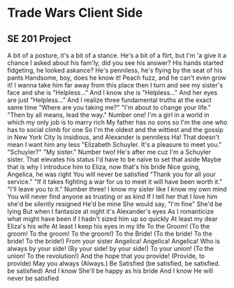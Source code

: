 
# Trade Wars Client Side
## SE 201 Project

A bit of a posture, it's a bit of a stance. He's a bit of a flirt, but I'm 'a give it a chance
I asked about his fam'ly, did you see his answer?
His hands started fidgeting, he looked askance?
He's penniless, he's flying by the seat of his pants
Handsome, boy, does he know it!
Peach fuzz, and he can't even grow it!
I wanna take him far away from this place then I turn and see my sister's face and she is
"Helpless..."
And I know she is
"Helpless..."
And her eyes are just
"Helpless..."
And I realize three fundamental truths at the exact same time
"Where are you taking me?"
"I'm about to change your life."
"Then by all means, lead the way."
Number one!
I'm a girl in a world in which my only job is to marry rich
My father has no sons so I'm the one who has to social climb for one
So I'm the oldest and the wittiest and the gossip in New York City
Is insidious, and Alexander is penniless
Ha! That doesn't mean I want him any less
"Elizabeth Schuyler. It's a pleasure to meet you."
"Schuyler?"
"My sister."
Number two!
He's after me cuz I'm a Schuyler sister. That elevates his status
I'd have to be naïve to set that aside
Maybe that is why I introduce him to Eliza, now that's his bride
Nice going, Angelica, he was right
You will never be satisfied
"Thank you for all your service."
"If it takes fighting a war for us to meet
it will have been worth it."
"I'll leave you to it."
Number three!
I know my sister like I know my own mind
You will never find anyone as trusting or as kind
If I tell her that I love him she'd be silently resigned
He'd be mine
She would say, "I'm fine"
She'd be lying
But when I fantasize at night it's Alexander's eyes
As I romanticize what might have been if I hadn't sized him up so quickly
At least my dear Eliza's his wife
At least I keep his eyes in my life
To the Groom!
(To the groom! To the groom! To the groom!)
To the Bride!
(To the bride! To the bride! To the bride!)
From your sister
Angelica! Angelica! Angelica!
Who is always by your side!
(By your side! by your side!)
To your union!
(To the union! To the revolution!)
And the hope that you provide!
(Provide, to provide)
May you always
(Always.)
Be Satisfied
(be satisfied, be satisfied. be satisfied)
And I know
She'll be happy as his bride
And I know
He will never be satisfied



